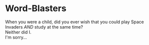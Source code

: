 # Word-Blasters

When you were a child, did you ever wish that you could play Space Invaders *AND* study at the same time?<br/>
Neither did I.<br/>
I'm sorry...
